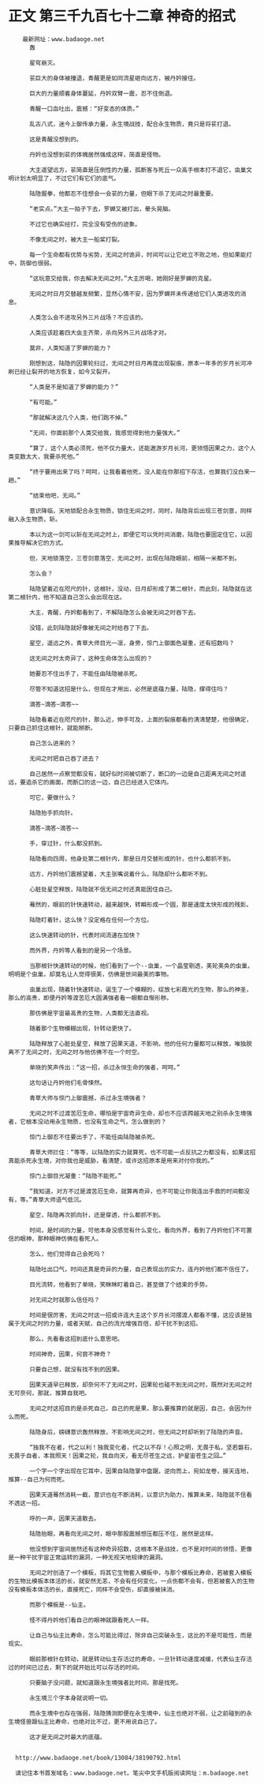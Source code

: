# 正文 第三千九百七十二章 神奇的招式
        最新网址：www.badaoge.net
          轰
      
          星穹崩灭。
      
          苌巨大的身体被撞退，青醒更是如同流星砸向远方，被丹妗接住。
      
          巨大的力量顺着身体蔓延，丹妗双臂一震，忍不住倒退。
      
          青醒一口血吐出，震撼：“好变态的体质。”
      
          乱古八式，迷今上御传承力量，永生境战技，配合永生物质，竟只是将苌打退。
      
          这是青醒没想到的。
      
          丹妗也没想到苌的体魄居然强成这样，简直是怪物。
      
          大主遥望远方，苌简直是压倒性的力量，孤断客与死丘一众高手根本打不退它，虫巢文明计划太明显了，不过它们有它们的底气。
      
          陆隐握拳，他都忍不住想会一会苌的力量，但眼下杀了无间之时最重要。
      
          “老实点。”大主一拍子下去，罗蝉又被打出，晕头晃脑。
      
          不过它也确实经打，完全没有受伤的迹象。
      
          不像无间之时，被大主一船桨打裂。
      
          每一个生命都有优势与劣势，无间之时诡异，时间可以让它屹立不败之地，但如果能打中，防御也很弱。
      
          “这玩意交给我，你去解决无间之时。”大主厉喝，她刚好是罗蝉的克星。
      
          无间之时日月交替越发频繁，显然心情不安，因为罗蝉并未传递给它们人类进攻的消息。
      
          人类怎么会不进攻另外三片战场？不应该的。
      
          人类应该趁着四大虫主齐聚，杀向另外三片战场才对。
      
          莫非，人类知道了罗蝉的能力？
      
          刚想到这，陆隐的因果轮扫过，无间之时日月再度出现裂痕，原本一年多的岁月长河冲刷已经让裂开的地方恢复，如今又裂开。
      
          “人类是不是知道了罗蝉的能力？”
      
          “有可能。”
      
          “那就解决这几个人类，他们跑不掉。”
      
          “无间，你面前那个人类交给我，我感觉得到他力量强大。”
      
          “算了，这个人类必须死，他不仅力量大，还能遨游岁月长河，更领悟因果之力，这个人类变数太大，我要杀死他。”
      
          “终于要用出来了吗？呵呵，让我看着他死，没人能在你那招下存活，也算我们没白来一趟。”
      
          “结束他吧，无间。”
      
          意识降临，天地锁配合永生物质，锁住无间之时，同时，陆隐背后出现三苍剑意，同样融入永生物质，斩。
      
          本以为这一剑可以斩在无间之时上，即便它可以凭时间消磨，陆隐也要固定住它，以因果推导解决它的方式。
      
          但，天地锁落空，三苍剑意落空，无间之时，出现在陆隐眼前，相隔一米都不到。
      
          怎么会？
      
          陆隐望着近在咫尺的针，这根针，没动，日月却形成了第二根针，而此刻，陆隐就在这第二根针内，他不知道自己怎么会出现在这。
      
          大主，青醒，丹妗都看到了，不解陆隐怎么会被无间之时吞下去。
      
          没错，此刻陆隐就好像被无间之时给吞了下去。
      
          星空，遥远之外，青草大师目光一凛，身旁，惊门上御面色凝重，还有招数吗？
      
          这无间之时太奇异了，这种生命体怎么出现的？
      
          她要忍不住出手了，不能任由陆隐被杀死。
      
          尽管不知道这招是什么，但现在才用出，必然是底蕴力量，陆隐，撑得住吗？
      
          滴答~滴答~滴答~~
      
          陆隐看着近在咫尺的针，那么近，伸手可及，上面的裂痕都看的清清楚楚，他很确定，只要自己抓住这根针，就能掰断。
      
          自己怎么进来的？
      
          无间之时把自己吞了进去？
      
          自己居然一点察觉都没有，就好似时间被切断了，断口的一边是自己距离无间之时遥远，要追杀它的画面，而断口的这一边，自己已经进入它体内。
      
          可它，要做什么？
      
          陆隐抬手抓向针。
      
          滴答~滴答~滴答~~
      
          手，穿过针，什么都没抓到。
      
          陆隐看向四周，他身处第二根针内，那是日月交替形成的针，也什么都抓不到。
      
          远方，丹妗他们震撼望着，大主张嘴说着什么，陆隐却什么都听不到。
      
          心脏处星空释放，陆隐就不信无间之时还真能困住自己。
      
          蓦然的，眼前的针快速转动，越来越快，转瞬形成一个圆，那是速度太快形成的残影。
      
          陆隐盯着针，这么快？没定格在任何一个方位。
      
          这么快速转动的针，代表时间流速在加快？
      
          而外界，丹妗等人看到的是另一个场景。
      
          当那根针快速转动的时候，他们看到了一个--虫巢，一个晶莹剔透，美轮美奂的虫巢，明明是个虫巢，却莫名让人觉得很美，仿佛是世间最美的事物。
      
          虫巢出现，随着针快速转动，诞生了一个模糊的，绽放七彩霞光的生物，那么的神圣，那么的高贵，即便丹妗等渡苦厄大圆满强者看一眼都自惭形秽。
      
          那仿佛是宇宙最高贵的生物，人类都无法直视。
      
          随着那个生物模糊出现，针转动更快了。
      
          陆隐释放了心脏处星空，释放了因果天道，不影响，他的任何力量都可以释放，唯独脱离不了无间之时，无间之时与他仿佛不在一个时空。
      
          单晓的笑声传出：“这一招，杀过永恒生命的强者，呵呵。”
      
          这句话让丹妗他们毛骨悚然。
      
          青草大师与惊门上御震撼，杀过永生境强者？
      
          无间之时不过渡苦厄生命，哪怕是宇宙奇异生命，却也不应该跨越天地之别杀永生境强者，它根本没动用永生物质，也没有生命之气，怎么做到的？
      
          惊门上御忍不住要出手了，不能任由陆隐被杀死。
      
          青草大师拦住：“等等，以陆隐的实力就算死，也不可能一点反抗之力都没有，如果这招真能杀死永生境，对你我也是威胁，看清楚，或许这招原本是用来对付你我的。”
      
          惊门上御目光凝重：“陆隐不能死。”
      
          “我知道，对方不过是渡苦厄生命，就算再奇异，也不可能让你我连出手救的时间都没有，等。”青草大师语气低沉。
      
          星空，陆隐再次抓向针，还是穿透，什么都抓不到。
      
          时间，是时间的力量，可他本身没感觉有什么变化，看向外界，看到了丹妗他们不可置信的眼神，那种眼神仿佛在看死人。
      
          怎么，他们觉得自己会死吗？
      
          陆隐吐出口气，时间还真是奇异的力量，自己表现出的实力，连丹妗他们都不信任了。
      
          目光流转，他看到了单晓，笑眯眯盯着自己，甚至做了个结束的手势。
      
          对无间之时就那么信任吗？
      
          时间是很厉害，无间之时这一招或许连大主这个岁月长河摆渡人都看不懂，这应该是独属于无间之时的力量，或者天赋，自己的流光增强百倍，却干扰不到这招。
      
          那么，先看看这招到底什么意思吧。
      
          时间神奇，因果，何尝不神奇？
      
          只要自己想，就没有找不到的因果。
      
          因果天道早已释放，却奈何不了无间之时，因果轮也碰不到无间之时，既然对无间之时无可奈何，那就，推算自我吧。
      
          无间之时这招目的是杀死自己，自己的死是果，那么要推算的就是因，自己，会因为什么而死。
      
          陆隐身后，磅礴意识轰然释放，不影响无间之时，但无间之时却听到了陆隐的声音。
      
          “独我不在者，代之以利！独我变化者，代之以不存！心照之明，无畏于私，坚若磐石，无畏于自者，本我照天！因果之轮，我自向天，看无尽苍生之远，护星宙苍生之回…”
      
          一个字一个字出现在它耳中，因果自陆隐掌中盘踞，逆向而上，宛如龙卷，接天连地，推算--自己为何而死。
      
          因果天道蓦然消耗一截，意识也在不断消耗，以意识为助力，推算未来，陆隐就不信看不透这一招。
      
          呼的一声，因果天道散去。
      
          陆隐抬眼，再看向无间之时，眼中那股震撼想压都压不住，居然是这样。
      
          他没想到宇宙间居然还有这种奇异招数，这根本不是战技，也不是对时间的领悟，更像是一种干扰宇宙正常运转的漏洞，一种无视天地规律的漏洞。
      
          无间之时创造了一个模板，将其它生物套入模板中，与那个模板比寿命，若被套入模板的生物比模板本体活的长，就安然无恙，不会有任何变化，一点伤都不会有，但若被套入的生物没有模板本体活的长，直接死亡，同样不会受伤，却直接被抹消。
      
          而那个模板是--仙主。
      
          怪不得丹妗他们看自己的眼神就跟看死人一样。
      
          让自己与仙主比寿命，怎么可能比得过，除非自己突破永生，这比的不是可能性，而是现实。
      
          眼前那根针在转动，就是转动仙主存活过的寿命，一旦针转动速度减缓，代表仙主存活过的时间已过去，剩下的就开始比可以存活的时间。
      
          只要脑子没问题，就知道跟永生境强者比时间，那是找死。
      
          永生境三个字本身就说明一切。
      
          而永生境中也存在强弱，陆隐猜测即便在永生境中，仙主也绝对不弱，让之前碰到的永生境怪兽跟仙主比寿命，也绝对比不过，更不用说自己了。
      
          这才是无间之时最大的底蕴。
      
      
      http://www.badaoge.net/book/13084/38190792.html
      
      请记住本书首发域名：www.badaoge.net。笔尖中文手机版阅读网址：m.badaoge.net